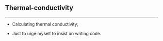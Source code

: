 ## Thermal-conductivity

---  
* Calculating thermal conductivity;  

* Just to urge myself to insist on writing code.  
